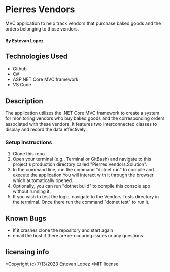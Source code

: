 # Pierres Vendors
MVC application to help track vendors that purchase baked goods and the orders belonging to those vendors.

 #### By Estevan Lopez

## Technologies Used
* Github
* C#
* ASP.NET Core MVC framework
* VS Code


## Description
The application utilizes the .NET Core MVC framework to create a system for monitoring vendors who buy baked goods and the corresponding orders associated with these vendors. It features two interconnected classes to display and record the data effectively.

### Setup Instructions

1. Clone this repo.
2. Open your terminal (e.g., Terminal or GitBash) and navigate to this project's production directory called "Pierres Vendors.Solution".
3. In the command line, run the command "dotnet run" to compile and execute the application.You will interact with it through the browser which automatically opened.
4. Optionally, you can run "dotnet build" to compile this console app without running it.
5. If you wish to test the logic, navigate to the Vendors.Tests directory in the termimal. Once there run the command "dotnet test" to run it.


## Known Bugs

* If it crashes clone the repository and start again
* email the host if there are re-occuring issues or any questions

## licensing info 
*Copyright (c) 7/13/2023 Estevan Lopez
*MIT license 